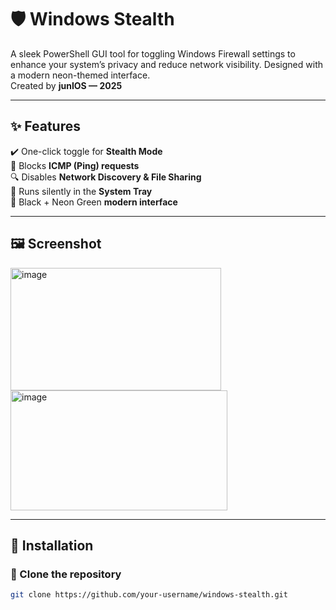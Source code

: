 # 🛡️ Windows Stealth

A sleek PowerShell GUI tool for toggling Windows Firewall settings to enhance your system’s privacy and reduce network visibility. Designed with a modern neon-themed interface.  
Created by **junIOS — 2025**

---

## ✨ Features

✔️ One-click toggle for **Stealth Mode**  
🚫 Blocks **ICMP (Ping) requests**  
🔍 Disables **Network Discovery & File Sharing**  
🧭 Runs silently in the **System Tray**  
🎨 Black + Neon Green **modern interface**  

---

## 🖼️ Screenshot

<img width="337" height="196" alt="image" src="https://github.com/user-attachments/assets/555e7979-b351-4888-9b3a-1fdbe0b69e3d" />

<img width="347" height="192" alt="image" src="https://github.com/user-attachments/assets/afe9cbb1-f8d3-4d59-865d-ab72b6f91f2b" />

---

## 🚀 Installation

### 📁 Clone the repository

```bash
git clone https://github.com/your-username/windows-stealth.git
